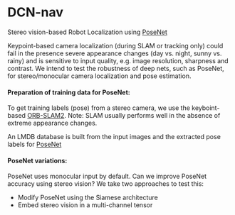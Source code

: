 # DCN-nav
Stereo vision-based Robot Localization using [PoseNet](https://github.com/alexgkendall/caffe-posenet)

Keypoint-based camera localization (during SLAM or tracking only) could fail in the presence severe appearance changes (day vs. night, sunny vs. rainy) and is sensitive to input quality, e.g. image resolution, sharpness and contrast. We intend to test the robustness of deep nets, such as PoseNet, for stereo/monocular camera localization and pose estimation.

#### Preparation of training data for PoseNet:

To get training labels (pose) from a stereo camera, we use the keyboint-based [ORB-SLAM2](https://github.com/raulmur/ORB_SLAM2). Note: SLAM usually performs well in the absence of extreme appearance changes.

An LMDB database is built from the input images and the extracted pose labels for [PoseNet](https://github.com/alexgkendall/caffe-posenet)

#### PoseNet variations:

PoseNet uses monocular input by default. Can we improve PoseNet accuracy using stereo vision? 
We take two approaches to test this: 
 - Modify PoseNet using the Siamese architecture
 - Embed stereo vision in a multi-channel tensor 
